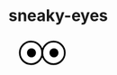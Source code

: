 # sneaky-eyes
<svg width="120" height="60" viewBox="0 0 120 60" xmlns="http://www.w3.org/2000/svg">
  <circle cx="40" cy="30" r="20" fill="white" stroke="black" stroke-width="3"/>
  <circle cx="80" cy="30" r="20" fill="white" stroke="black" stroke-width="3"/>
  <circle id="pupil1" cx="40" cy="30" r="8" fill="black"/>
  <circle id="pupil2" cx="80" cy="30" r="8" fill="black">
    <animate 
      attributeName="cx" 
      values="80;85;80;75;80" 
      dur="2s" 
      repeatCount="indefinite" />
  </circle>
  <animate 
    xlink:href="#pupil1" 
    attributeName="cx" 
    values="40;45;40;35;40" 
    dur="2s" 
    repeatCount="indefinite" />
</svg>